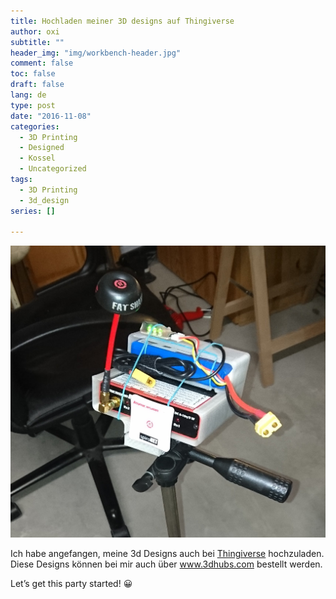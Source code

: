 ```yaml
---
title: Hochladen meiner 3D designs auf Thingiverse
author: oxi
subtitle: ""
header_img: "img/workbench-header.jpg"
comment: false
toc: false
draft: false
lang: de
type: post
date: "2016-11-08"
categories:
  - 3D Printing
  - Designed
  - Kossel
  - Uncategorized
tags:
  - 3D Printing
  - 3d_design
series: []

---
```


![Eines meiner Designes](img/DSC_0277.jpg)

Ich habe angefangen, meine 3d Designs auch bei <a href="http://www.thingiverse.com/oxivanisher/designs" target="_blank">Thingiverse</a> hochzuladen. Diese Designs können bei mir auch über <a href="https://oxi.ch/3dhub" target="_blank">www.3dhubs.com</a> bestellt werden.

Let&#8217;s get this party started! 😀
